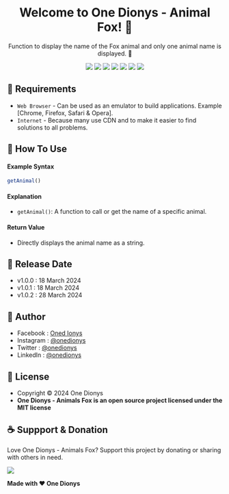 <h1 align="center">Welcome to One Dionys - Animal Fox! 👋 </h1>

<p align="center">Function to display the name of the Fox animal and only one animal name is displayed. 💖 </p>

<p align="center">
<img src="https://img.shields.io/github/contributors/onedionys/onedionys-animal-fox?style=flat-square">
<img src="https://img.shields.io/github/issues/onedionys/onedionys-animal-fox?style=flat-square">
<img src="https://img.shields.io/github/stars/onedionys/onedionys-animal-fox?style=flat-square"> 
<img src="https://img.shields.io/github/forks/onedionys/onedionys-animal-fox?style=flat-square">
<img src="https://img.shields.io/github/last-commit/onedionys/onedionys-animal-fox.svg?style=flat-square">
<img src="https://img.shields.io/github/languages/code-size/onedionys/onedionys-animal-fox?style=flat-square">
<img src="https://img.shields.io/github/license/onedionys/onedionys-animal-fox?style=flat-square">
</p>

## 💾 Requirements

* `Web Browser` - Can be used as an emulator to build applications. Example [Chrome, Firefox, Safari & Opera].
* `Internet` - Because many use CDN and to make it easier to find solutions to all problems.

## 🎯 How To Use

#### Example Syntax

```javascript
getAnimal()
```

#### Explanation

* `getAnimal()`: A function to call or get the name of a specific animal.

#### Return Value

* Directly displays the animal name as a string.

## 📆 Release Date

* v1.0.0 : 18 March 2024
* v1.0.1 : 18 March 2024
* v1.0.2 : 28 March 2024

## 🧑 Author

* Facebook : <a href="https://www.facebook.com/theonedionys"> Oned Ionys</a>
* Instagram : <a href="https://www.instagram.com/onedionys/"> @onedionys</a>
* Twitter : <a href="https://twitter.com/onedionys"> @onedionys</a>
* LinkedIn :  <a href="https://www.linkedin.com/in/onedionys/"> @onedionys</a>

## 📝 License

* Copyright © 2024 One Dionys
* **One Dionys - Animals Fox is an open source project licensed under the MIT license**

## ☕️ Suppport & Donation

Love One Dionys - Animals Fox? Support this project by donating or sharing with others in need.

<a href="https://www.buymeacoffee.com/onedionys"><img src="https://img.shields.io/badge/Buy_Me_A_Coffee-FFDD00?style=for-the-badge&logo=buy-me-a-coffee&logoColor=black"/> </a>

**Made with ❤️ One Dionys**
